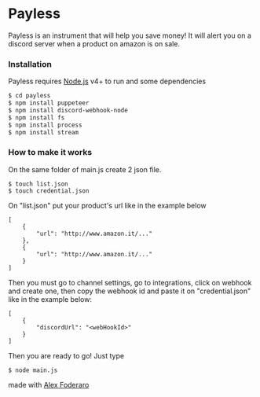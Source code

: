 # Payless

Payless is an instrument that will help you save money! It will alert you on a discord server when a product on amazon is on sale. 

### Installation

Payless requires [Node.js](https://nodejs.org/) v4+ to run and some dependencies

```sh
$ cd payless
$ npm install puppeteer
$ npm install discord-webhook-node
$ npm install fs
$ npm install process
$ npm install stream
```


### How to make it works
On the same folder of main.js create 2 json file.
```
$ touch list.json
$ touch credential.json
```
On "list.json" put your product's url like in the example below
```
[
    {
        "url": "http://www.amazon.it/..."
    },
    {
        "url": "http://www.amazon.it/..."
    }
]
```

Then you must go to channel settings, go to integrations, click on webhook and create one, then copy the webhook id and paste it on "credential.json" like in the example below:
```
[
    {
        "discordUrl": "<webHookId>"
    }
]
```

Then you are ready to go! Just type 
```
$ node main.js
```

made with [Alex Foderaro](https://github.com/AlexFoderaro03)



